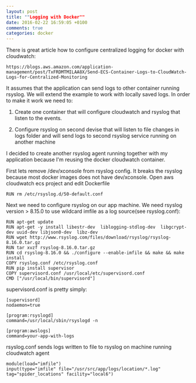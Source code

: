 ```yaml
---
layout: post
title: ""Logging with Docker""
date: 2016-02-22 16:59:05 +0100
comments: true
categories: docker
---
```


There is great article how to configure centralized logging for docker with cloudwatch:
```
https://blogs.aws.amazon.com/application-management/post/TxFRDMTMILAA8X/Send-ECS-Container-Logs-to-CloudWatch-Logs-for-Centralized-Monitoring
```
It assumes that the application can send logs to other container running rsyslog.
We will extend the example to work with locally saved logs.
In order to make it work we need to:

1) Create one container that will configure cloudwatch and rsyslog that listen to the events.

2) Configure rsyslog on second devise that will listen to file changes in logs folder and will send logs to second rsyslog service running on another machine

I decided to create another rsyslog agent running together with my application because I'm reusing the docker cloudwatch container.

First lets remove /dev/xconsole from rsyslog config. It breaks the rsyslog because most docker images does not have dev/xconsole.
Open aws cloudwatch ecs project and edit Dockerfile
```
RUN rm /etc/rsyslog.d/50-default.conf
```
Next we need to configure rsyslog on our app machine. We need rsyslog version > 8.15.0 to use wildcard imfile as a log source(see rsyslog.conf):
```
RUN apt-get update
RUN apt-get -y install libestr-dev  liblogging-stdlog-dev  libgcrypt-dev uuid-dev libjson0-dev  libz-dev
RUN wget http://www.rsyslog.com/files/download/rsyslog/rsyslog-8.16.0.tar.gz
RUN tar xvzf rsyslog-8.16.0.tar.gz
RUN cd rsyslog-8.16.0 && ./configure --enable-imfile && make && make install
COPY rsyslog.conf /etc/rsyslog.conf
RUN pip install supervisor
COPY supervisord.conf /usr/local/etc/supervisord.conf
CMD ["/usr/local/bin/supervisord"]
```

supervisord.conf is pretty simply:

```
[supervisord]
nodaemon=true

[program:rsyslogd]
command=/usr/local/sbin/rsyslogd -n

[program:awslogs]
command=your-app-with-logs

```

rsyslog.conf sends logs written to file to rsyslog on machine running cloudwatch agent
```
module(load="imfile")
input(type="imfile" file="/usr/src/app/logs/location/*.log" tag="spider_locations" facility="local6")
```

